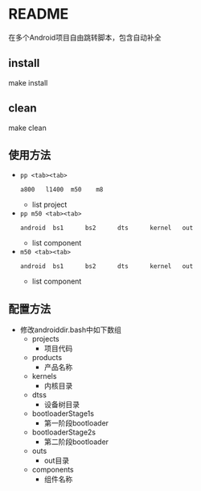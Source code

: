 # README

在多个Android项目自由跳转脚本，包含自动补全

## install

make install

## clean

make clean

## 使用方法

* `pp <tab><tab>`
  ```
  a800   l1400  m50    m8
  ```
  * list project
* `pp m50 <tab><tab>`
  ```
  android  bs1      bs2      dts      kernel   out
  ```
  * list component
* `m50 <tab><tab>`
  ```
  android  bs1      bs2      dts      kernel   out
  ```
  * list component

## 配置方法

* 修改androiddir.bash中如下数组
  * projects
    * 项目代码
  * products
    * 产品名称
  * kernels
    * 内核目录
  * dtss
    * 设备树目录
  * bootloaderStage1s
    * 第一阶段bootloader
  * bootloaderStage2s
    * 第二阶段bootloader
  * outs
    * out目录
  * components
    * 组件名称

